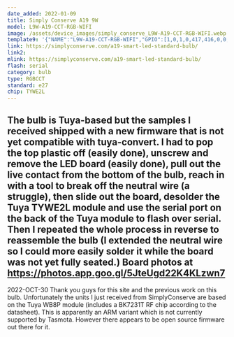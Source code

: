 ```yaml
---
date_added: 2022-01-09
title: Simply Conserve A19 9W  
model: L9W-A19-CCT-RGB-WIFI
image: /assets/device_images/simply_conserve_L9W-A19-CCT-RGB-WIFI.webp
template9: '{"NAME":"L9W-A19-CCT-RGB-WIFI","GPIO":[1,0,1,0,417,416,0,0,420,418,419,0,0,0],"FLAG":0,"BASE":18}' 
link: https://simplyconserve.com/a19-smart-led-standard-bulb/
link2: 
mlink: https://simplyconserve.com/a19-smart-led-standard-bulb/
flash: serial
category: bulb
type: RGBCCT
standard: e27
chip: TYWE2L
---
```

The bulb is Tuya-based but the samples I received shipped with a new firmware that is not yet compatible with tuya-convert. I had to pop the top plastic off (easily done), unscrew and remove the LED board (easily done), pull out the live contact from the bottom of the bulb, reach in with a tool to break off the neutral wire (a struggle), then slide out the board, desolder the Tuya TYWE2L module and use the serial port on the back of the Tuya module to flash over serial. Then I repeated the whole process in reverse to reassemble the bulb (I extended the neutral wire so I could more easily solder it while the board was not yet fully seated.) Board photos at https://photos.app.goo.gl/5JteUgd22K4KLzwn7
---
2022-OCT-30
Thank you guys for this site and the previous work on this bulb. Unfortunately the units I just received from SimplyConserve are based on the Tuya WB8P module (includes a BK7231T RF chip according to the datasheet). This is apparently an ARM variant which is not currently supported by Tasmota. However there appears to be open source firmware out there for it.
